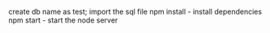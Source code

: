create db name as test;
import the sql file
npm install - install dependencies
npm start - start the node server

